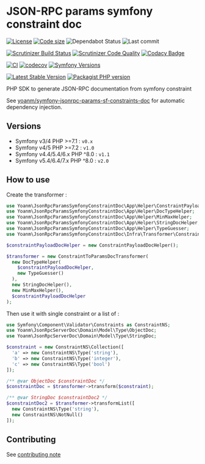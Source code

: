# JSON-RPC params symfony constraint doc

[![License](https://img.shields.io/github/license/yoanm/php-jsonrpc-params-symfony-constraint-doc-sdk.svg)](https://github.com/yoanm/php-jsonrpc-params-symfony-constraint-doc-sdk)
[![Code size](https://img.shields.io/github/languages/code-size/yoanm/php-jsonrpc-params-symfony-constraint-doc-sdk.svg)](https://github.com/yoanm/php-jsonrpc-params-symfony-constraint-doc-sdk)
![Dependabot Status](https://flat.badgen.net/github/dependabot/yoanm/php-jsonrpc-params-symfony-constraint-doc-sdk)
![Last commit](https://badgen.net/github/last-commit/yoanm/php-jsonrpc-params-symfony-constraint-doc-sdk)

[![Scrutinizer Build Status](https://img.shields.io/scrutinizer/build/g/yoanm/php-jsonrpc-params-symfony-constraint-doc-sdk.svg?label=Scrutinizer\&logo=scrutinizer)](https://scrutinizer-ci.com/g/yoanm/php-jsonrpc-params-symfony-constraint-doc-sdk/build-status/master)
[![Scrutinizer Code Quality](https://img.shields.io/scrutinizer/g/yoanm/php-jsonrpc-params-symfony-constraint-doc-sdk/master.svg?logo=scrutinizer)](https://scrutinizer-ci.com/g/yoanm/php-jsonrpc-params-symfony-constraint-doc-sdk/?branch=master)
[![Codacy Badge](https://app.codacy.com/project/badge/Grade/8f39424add044b43a70bdb238e2f48db)](https://www.codacy.com/gh/yoanm/php-jsonrpc-params-symfony-constraint-doc-sdk/dashboard?utm_source=github.com\&utm_medium=referral\&utm_content=yoanm/php-jsonrpc-params-symfony-constraint-doc-sdk\&utm_campaign=Badge_Grade)

[![CI](https://github.com/yoanm/php-jsonrpc-params-symfony-constraint-doc-sdk/actions/workflows/CI.yml/badge.svg?branch=master)](https://github.com/yoanm/php-jsonrpc-params-symfony-constraint-doc-sdk/actions/workflows/CI.yml)
[![codecov](https://codecov.io/gh/yoanm/php-jsonrpc-params-symfony-constraint-doc-sdk/branch/master/graph/badge.svg?token=NHdwEBUFK5)](https://codecov.io/gh/yoanm/php-jsonrpc-params-symfony-constraint-doc-sdk)
[![Symfony Versions](https://img.shields.io/badge/Symfony-v5.4%20%2F%20v6.4%20%2F%20v7.x-8892BF.svg?logo=github)](https://symfony.com/)

[![Latest Stable Version](https://img.shields.io/packagist/v/yoanm/jsonrpc-params-symfony-constraint-doc-sdk.svg)](https://packagist.org/packages/yoanm/jsonrpc-params-symfony-constraint-doc-sdk)
[![Packagist PHP version](https://img.shields.io/packagist/php-v/yoanm/jsonrpc-params-symfony-constraint-doc-sdk.svg)](https://packagist.org/packages/yoanm/jsonrpc-params-symfony-constraint-doc-sdk)

PHP SDK to generate JSON-RPC documentation from symfony constraint

See [yoanm/symfony-jsonrpc-params-sf-constraints-doc](https://github.com/yoanm/symfony-jsonrpc-params-sf-constraints-doc) for automatic dependency injection.

## Versions

* Symfony v3/4 PHP >=7.1 : `v0.x`
* Symfony v4/5 PHP >=7.2 : `v1.0`
* Symfony v4.4/5.4/6.x PHP ^8.0 : `v1.1`
* Symfony v5.4/6.4/7.x PHP ^8.0 : `v2.0`

## How to use

Create the transformer :

```php
use Yoanm\JsonRpcParamsSymfonyConstraintDoc\App\Helper\ConstraintPayloadDocHelper;
use Yoanm\JsonRpcParamsSymfonyConstraintDoc\App\Helper\DocTypeHelper;
use Yoanm\JsonRpcParamsSymfonyConstraintDoc\App\Helper\MinMaxHelper;
use Yoanm\JsonRpcParamsSymfonyConstraintDoc\App\Helper\StringDocHelper;
use Yoanm\JsonRpcParamsSymfonyConstraintDoc\App\Helper\TypeGuesser;
use Yoanm\JsonRpcParamsSymfonyConstraintDoc\Infra\Transformer\ConstraintToParamsDocTransformer;

$constraintPayloadDocHelper = new ConstraintPayloadDocHelper();

$transformer = new ConstraintToParamsDocTransformer(
  new DocTypeHelper(
    $constraintPayloadDocHelper,
    new TypeGuesser()
  ),
  new StringDocHelper(),
  new MinMaxHelper(),
  $constraintPayloadDocHelper
);
```

Then use it with single constraint or a list of :

```php
use Symfony\Component\Validator\Constraints as ConstraintNS;
use Yoanm\JsonRpcServerDoc\Domain\Model\Type\ObjectDoc;
use Yoanm\JsonRpcServerDoc\Domain\Model\Type\StringDoc;

$constraint = new ConstraintNS\Collection([
  'a' => new ConstraintNS\Type('string'),
  'b' => new ConstraintNS\Type('integer'),
  'c' => new ConstraintNS\Type('bool')
]);

/** @var ObjectDoc $constraintDoc */
$constraintDoc = $transformer->transform($constraint);

/** @var StringDoc $constraintDoc2 */
$constraintDoc2 = $transformer->transformList([
  new ConstraintNS\Type('string'),
  new ConstraintNS\NotNull()
]);
```

## Contributing

See [contributing note](./CONTRIBUTING.md)
